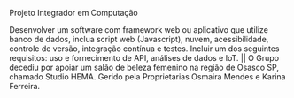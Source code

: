 Projeto Integrador em Computação 

Desenvolver um software com framework web ou aplicativo que utilize banco de dados, inclua script web (Javascript), nuvem, acessibilidade, controle de versão, integração contínua e testes. Incluir um dos seguintes requisitos: uso e fornecimento de API, análises de dados e IoT.
||
O Grupo decediu por apoiar um salão de beleza femenino na região de Osasco SP, chamado Studio HEMA. Gerido pela Proprietarias Osmaira Mendes e Karina Ferreira.
